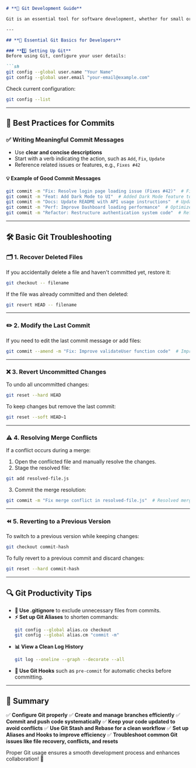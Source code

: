 ```md
# **🚀 Git Development Guide**

Git is an essential tool for software development, whether for small or large projects. 🛠️ Proper usage of Git enhances teamwork efficiency, reduces code conflicts, and allows easy rollback to previous states. 🏗️

---

## **📌 Essential Git Basics for Developers**

### **1️⃣ Setting Up Git**
Before using Git, configure your user details:

```sh
git config --global user.name "Your Name"
git config --global user.email "your-email@example.com"
```

Check current configuration:
```sh
git config --list
```

---

## **📑 Best Practices for Commits**

### **✅ Writing Meaningful Commit Messages**
- Use **clear and concise descriptions**
- Start with a verb indicating the action, such as `Add`, `Fix`, `Update`
- Reference related issues or features, e.g., `Fixes #42`

#### **💡 Example of Good Commit Messages**
```sh
git commit -m "Fix: Resolve login page loading issue (Fixes #42)"  # Fixed login page loading issue (Fixes #42)
git commit -m "Feat: Add Dark Mode to UI"  # Added Dark Mode feature to UI
git commit -m "Docs: Update README with API usage instructions"  # Updated README with API usage details
git commit -m "Perf: Improve Dashboard loading performance"  # Optimized Dashboard loading speed
git commit -m "Refactor: Restructure authentication system code"  # Refactored authentication system code structure
```

---

## **🛠️ Basic Git Troubleshooting**

### **🗂️ 1. Recover Deleted Files**
If you accidentally delete a file and haven't committed yet, restore it:
```sh
git checkout -- filename
```

If the file was already committed and then deleted:
```sh
git revert HEAD -- filename
```

---

### **✏️ 2. Modify the Last Commit**
If you need to edit the last commit message or add files:
```sh
git commit --amend -m "Fix: Improve validateUser function code"  # Improved validateUser function code
```

---

### **❌ 3. Revert Uncommitted Changes**
To undo all uncommitted changes:
```sh
git reset --hard HEAD
```

To keep changes but remove the last commit:
```sh
git reset --soft HEAD~1
```

---

### **⚠️ 4. Resolving Merge Conflicts**
If a conflict occurs during a merge:
1. Open the conflicted file and manually resolve the changes.
2. Stage the resolved file:
```sh
git add resolved-file.js
```
3. Commit the merge resolution:
```sh
git commit -m "Fix merge conflict in resolved-file.js"  # Resolved merge conflict in resolved-file.js
```

---

### **⏪ 5. Reverting to a Previous Version**
To switch to a previous version while keeping changes:
```sh
git checkout commit-hash
```

To fully revert to a previous commit and discard changes:
```sh
git reset --hard commit-hash
```

---

## **🔍 Git Productivity Tips**

- **🛑 Use .gitignore** to exclude unnecessary files from commits.
- **⚡ Set up Git Aliases** to shorten commands:
  ```sh
  git config --global alias.co checkout
  git config --global alias.cm "commit -m"
  ```
- **📊 View a Clean Log History**
  ```sh
  git log --oneline --graph --decorate --all
  ```
- **🔄 Use Git Hooks** such as `pre-commit` for automatic checks before committing.

---

## **🎯 Summary**
✅ **Configure Git properly**
✅ **Create and manage branches efficiently**
✅ **Commit and push code systematically**
✅ **Keep your code updated to avoid conflicts**
✅ **Use Git Stash and Rebase for a clean workflow**
✅ **Set up Aliases and Hooks to improve efficiency**
✅ **Troubleshoot common Git issues like file recovery, conflicts, and resets**

Proper Git usage ensures a smooth development process and enhances collaboration! 🚀
```
